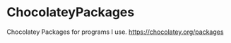 ChocolateyPackages
==================

Chocolatey Packages for programs I use. https://chocolatey.org/packages
